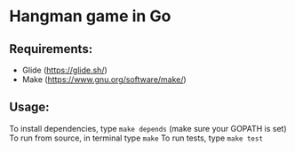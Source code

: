 # Hangman game in Go

## Requirements:
- Glide (https://glide.sh/)
- Make (https://www.gnu.org/software/make/)

## Usage:
To install dependencies, type `make depends` (make sure your GOPATH is set)
To run from source, in terminal type `make`
To run tests, type `make test`
